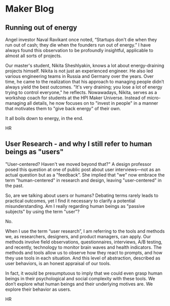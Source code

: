 # Maker Blog

## Running out of energy

Angel investor Naval Ravikant once noted, “Startups don't die when they run out of cash; they die when the founders run out of energy.” I have always found this observation to be profoundly insightful, applicable to almost all sorts of projects.

Our master's student, Nikita Sheshlyakin, knows a lot about energy-draining projects himself. Nikita is not just an experienced engineer. He also led various engineering teams in Russia and Germany over the years. Over time, he came to the realization that his approach to managing people didn’t always yield the best outcomes. "It's very draining; you lose a lot of energy trying to control everyone," he reflects. Nowawadays, Nikita, serves as a workshop coach for students at the HPI Maker Universe.  Instead of micro-managing all details, he now focuses on to "invest in people" in a manner that motivates them to "give back energy" of their own. 

It all boils down to energy, in the end.

HR

## User Research - and why I still refer to human beings as "users"
"User-centered? Haven't we moved beyond that?" A design professor posed this question at one of public post about user interviews—not as an actual question but as a "feedback”. She implied that "we" now embrace the term "human-centered" in research and design, leaving "user-centered" in the past.

So, are we talking about users or humans? Debating terms rarely leads to practical outcomes, yet I find it necessary to clarify a potential misunderstanding. Am I really regarding human beings as "passive subjects" by using the term "user"?

No.

When I use the term “user research”, I am referring to the tools and methods we, as researchers, designers, and product managers, can apply. Our methods involve field observations, questionnaires, interviews, A/B testing, and recently, technology to monitor brain waves and health indicators. The methods and tools allow us to observe how they react to prompts, and how they use tools in each situation. And this level of abstraction, described as user behaviors, is an honest appraisal of our tools.

In fact, it would be presumptuous to imply that we could even grasp human beings in their psychological and social complexity with these tools. We don’t explore what human beings and their underlying motives are. We explore their behavior as users.

HR